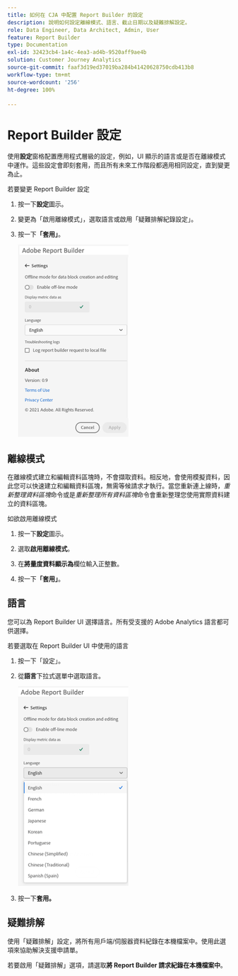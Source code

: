 ```yaml
---
title: 如何在 CJA 中配置 Report Builder 的設定
description: 說明如何設定離線模式、語言、截止日期以及疑難排解設定。
role: Data Engineer, Data Architect, Admin, User
feature: Report Builder
type: Documentation
exl-id: 32423cb4-1a4c-4ea3-ad4b-9520aff9ae4b
solution: Customer Journey Analytics
source-git-commit: faaf3d19ed37019ba284b41420628750cdb413b8
workflow-type: tm+mt
source-wordcount: '256'
ht-degree: 100%

---
```


# Report Builder 設定

使用&#x200B;**設定**&#x200B;窗格配置應用程式層級的設定，例如，UI 顯示的語言或是否在離線模式中運作。這些設定會即刻套用，而且所有未來工作階段都適用相同設定，直到變更為止。

若要變更 Report Builder 設定

1. 按一下&#x200B;**設定**&#x200B;圖示。

1. 變更為「啟用離線模式」，選取語言或啟用「疑難排解紀錄設定」。

1. 按一下&#x200B;**「套用」**。

   ![](./assets/image38.png)

## 離線模式

在離線模式建立和編輯資料區塊時，不會擷取資料。相反地，會使用模擬資料，因此您可以快速建立和編輯資料區塊，無需等候請求才執行。當您重新連上線時，*重新整理資料區塊*&#x200B;命令或是&#x200B;*重新整理所有資料區塊*&#x200B;命令會重新整理您使用實際資料建立的資料區塊。

如欲啟用離線模式

1. 按一下&#x200B;**設定**&#x200B;圖示。

1. 選取&#x200B;**啟用離線模式**。

1. 在&#x200B;**將量度資料顯示為**&#x200B;欄位輸入正整數。

1. 按一下&#x200B;**「套用」**。

## 語言

您可以為 Report Builder UI 選擇語言。所有受支援的 Adobe Analytics 語言都可供選擇。

若要選取在 Report Builder UI 中使用的語言

1. 按一下「設定」。

1. 從&#x200B;**語言**&#x200B;下拉式選單中選取語言。

   ![](./assets/image39.png)

1. 按一下&#x200B;**套用。**

## 疑難排解

使用「疑難排解」設定，將所有用戶端/伺服器資料紀錄在本機檔案中。使用此選項來協助解決支援申請單。

若要啟用「疑難排解」選項，請選取&#x200B;**將 Report Builder 請求紀錄在本機檔案中**。
